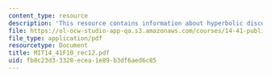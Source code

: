 ```yaml
---
content_type: resource
description: 'This resource contains information about hyperbolic discounting example. '
file: https://ol-ocw-studio-app-qa.s3.amazonaws.com/courses/14-41-public-finance-and-public-policy-fall-2010/fb8c23d33328ecea1e89b3df6aed6c85_MIT14_41F10_rec12.pdf
file_type: application/pdf
resourcetype: Document
title: MIT14_41F10_rec12.pdf
uid: fb8c23d3-3328-ecea-1e89-b3df6aed6c85
---
```

